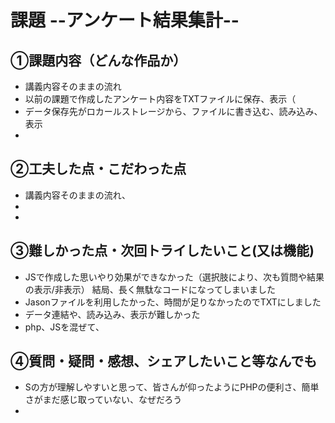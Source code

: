 # 課題  --アンケート結果集計--

## ①課題内容（どんな作品か）
- 講義内容そのままの流れ
- 以前の課題で作成したアンケート内容をTXTファイルに保存、表示（
- データ保存先がロカールストレージから、ファイルに書き込む、読み込み、表示
- 

## ②工夫した点・こだわった点
- 講義内容そのままの流れ、
- 
- 

## ③難しかった点・次回トライしたいこと(又は機能)
- JSで作成した思いやり効果ができなかった（選択肢により、次も質問や結果の表示/非表示）
  結局、長く無駄なコードになってしまいました
- Jasonファイルを利用したかった、時間が足りなかったのでTXTにしました
- データ連結や、読み込み、表示が難しかった
- php、JSを混ぜて、

## ④質問・疑問・感想、シェアしたいこと等なんでも
- Sの方が理解しやすいと思って、皆さんが仰ったようにPHPの便利さ、簡単さがまだ感じ取っていない、なぜだろう
-  